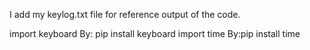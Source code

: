 I add my keylog.txt file for reference output of the code.

import keyboard By: pip install keyboard
import time  By:pip install time
